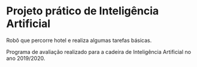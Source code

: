 # Projeto prático de Inteligência Artificial
Robô que percorre hotel e realiza algumas tarefas básicas.

Programa de avaliação realizado para a cadeira de Inteligência Artificial no ano 2019/2020.
